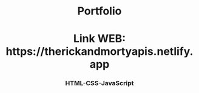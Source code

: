 <h1 align="center">Portfolio</h1>
<h1 align="center">Link WEB: https://therickandmortyapis.netlify.app</h1>
<h3 align="center">HTML-CSS-JavaScript</h3>
